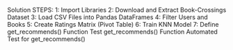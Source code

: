 Solution STEPS:
1: Import Libraries
2: Download and Extract Book-Crossings Dataset
3: Load CSV Files into Pandas DataFrames
4: Filter Users and Books
5: Create Ratings Matrix (Pivot Table)
6: Train KNN Model
7: Define get_recommends() Function
Test get_recommends() Function
Automated Test for get_recommends()
